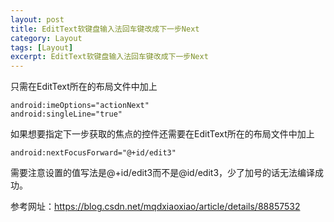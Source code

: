 ```yaml
---
layout: post
title: EditText软键盘输入法回车键改成下一步Next
category: Layout
tags: [Layout]
excerpt: EditText软键盘输入法回车键改成下一步Next
---
```


只需在EditText所在的布局文件中加上


	android:imeOptions="actionNext"
	android:singleLine="true"


如果想要指定下一步获取的焦点的控件还需要在EditText所在的布局文件中加上

	android:nextFocusForward="@+id/edit3"

需要注意设置的值写法是@+id/edit3而不是@id/edit3，少了加号的话无法编译成功。

	
参考网址：<https://blog.csdn.net/mqdxiaoxiao/article/details/88857532>



